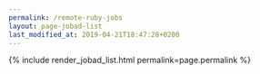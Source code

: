```yaml
---
permalink: /remote-ruby-jobs
layout: page-jobad-list
last_modified_at: 2019-04-21T18:47:28+0200
---
```

{% include render_jobad_list.html permalink=page.permalink %}
